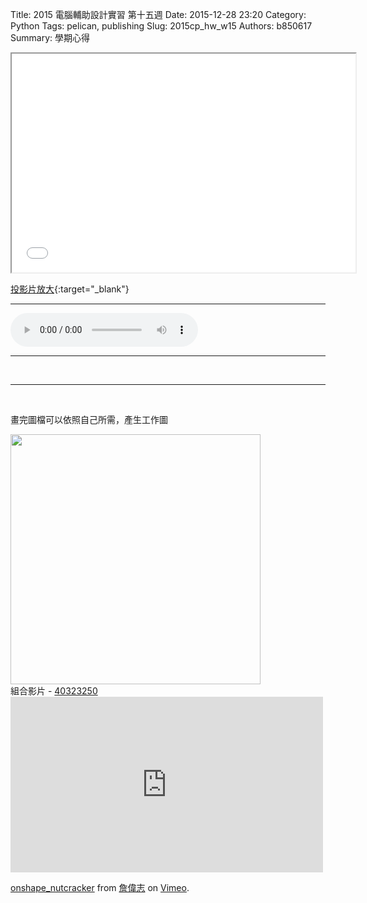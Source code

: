 Title: 2015 電腦輔助設計實習 第十五週
Date: 2015-12-28 23:20
Category: Python
Tags: pelican, publishing
Slug: 2015cp_hw_w15
Authors: b850617
Summary: 學期心得
<br>
<iframe src="40323250_cp_w15.html" width="550" height="350"></iframe>

[投影片放大](40323250_cp_w15.html){:target="_blank"}
<br>
<hr>
<html>
<head>
<title>Selena Gomez - My Dilemma</title>
</head>
<body>
    <audio controls pause loop>
        <source src="https://copy.com/l1w6g8bPP9amsegM">
    </audio>
</body>
</html>
<hr>
<br>
<hr>
<br>
<p>畫完圖檔可以依照自己所需，產生工作圖</p>
<img src="https://copy.com/XiDlpjHxQX37JEdT"width="400"height="400">

<br>
組合影片 - <a href='user/40323250/'>40323250</a>
<br>
<iframe src="https://player.vimeo.com/video/150171592" width="500" height="281" frameborder="0" webkitallowfullscreen mozallowfullscreen allowfullscreen></iframe>
<p><a href="https://vimeo.com/150171592">onshape_nutcracker</a> from <a href="https://vimeo.com/user44918931">詹偉志</a> on <a href="https://vimeo.com">Vimeo</a>.</p>




